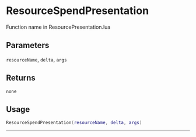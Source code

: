 # ResourceSpendPresentation
Function name in ResourcePresentation.lua
## Parameters
`resourceName`, `delta`, `args`
## Returns
`none`
## Usage
```lua
ResourceSpendPresentation(resourceName, delta, args)
```
---
